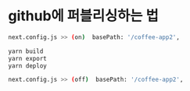 # github에 퍼블리싱하는 법

```bash
next.config.js >> (on)  basePath: '/coffee-app2',

yarn build 
yarn export
yarn deploy

next.config.js >> (off)  basePath: '/coffee-app2',

```
